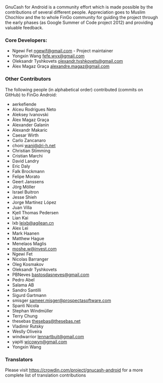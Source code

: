 GnuCash for Android is a community effort which is made possible by the contributions of
several different people.
Appreciation goes to Muslim Chochlov and the to whole FinGo community for guiding the
project through the early phases (as Google Summer of Code project 2012) and providing valuable feedback.

### Core Developers:
* Ngewi Fet <ngewif@gmail.com> - Project maintainer
* Yongxin Wang <fefe.wyx@gmail.com>
* Oleksandr Tyshkovets <olexandr.tyshkovets@gmail.com>
* Àlex Magaz Graça <alexandre.magaz@gmail.com>

### Other Contributors
The following people (in alphabetical order) contributed (commits on GitHub) to FinGo Android:
* aerkefiende
* Alceu Rodrigues Neto
* Aleksey Ivanovski
* Àlex Magaz Graça
* Alexander Galanin
* Alexandr Makaric
* Caesar Wirth
* Carlo Zancanaro
* choni wani@dri-h.net
* Christian Stimming
* Cristian Marchi
* David Landry
* Eric Daly
* Falk Brockmann
* Felipe Morato
* Geert Janssens
* Jörg Möller
* Israel Buitron
* Jesse Shieh
* Jorge Martínez López
* Juan Villa
* Kjell Thomas Pedersen
* Lian Kai
* lxb leixb@agilean.cn
* Alex Lei
* Mark Haanen
* Matthew Hague
* Menelaos Maglis
* moshe.w@invest.com
* Ngewi Fet
* Nicolas Barranger
* Oleg Kosmakov
* Oleksandr Tyshkovets
* PBNeves bastosdasneves@gmail.com
* Pedro Abel
* Salama AB
* Sandro Santilli
* Sigurd Gartmann
* smisger sameer.misger@prospectasoftware.com
* Spanti Nicola
* Stephan Windmüller
* Terry Chung
* thesebas thesebas@thesebas.net
* Vladimir Rutsky
* Weslly Oliveira
* windwarrior lennartbuit@gmail.com
* yapiti wicowyn@gmail.com
* Yongxin Wang


### Translators
Please visit https://crowdin.com/project/gnucash-android for a more complete list of translation contributions
